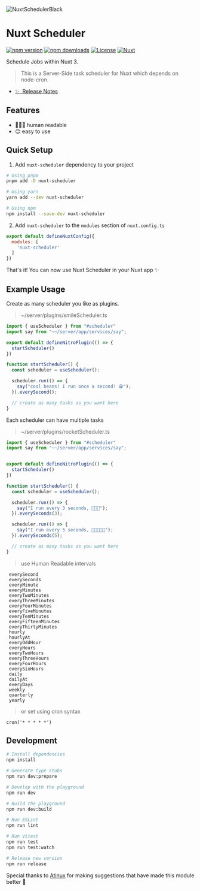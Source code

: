 
![NuxtSchedulerBlack](https://user-images.githubusercontent.com/45824492/221433099-051fe13c-089d-4578-9021-a338a2aac80d.png)

<!--
Get your module up and running quickly.

Find and replace all on all files (CMD+SHIFT+F):
- Name: Nuxt Scheduler
- Package name: nuxt-scheduler
- Description: Schedule Jobs within Nuxt 3
-->

# Nuxt Scheduler

[![npm version][npm-version-src]][npm-version-href]
[![npm downloads][npm-downloads-src]][npm-downloads-href]
[![License][license-src]][license-href]
[![Nuxt][nuxt-src]][nuxt-href]

Schedule Jobs within Nuxt 3.

> This is a Server-Side task scheduler for Nuxt which depends on node-cron. 

- [✨ &nbsp;Release Notes](/CHANGELOG.md)
<!-- - [📖 &nbsp;Documentation](https://example.com) -->

## Features

<!-- Highlight some of the features your module provide here -->
- 👩🏼‍🌾 human readable
- 😌 easy to use

## Quick Setup

1. Add `nuxt-scheduler` dependency to your project

```bash
# Using pnpm
pnpm add -D nuxt-scheduler

# Using yarn
yarn add --dev nuxt-scheduler

# Using npm
npm install --save-dev nuxt-scheduler
```

2. Add `nuxt-scheduler` to the `modules` section of `nuxt.config.ts`

```js
export default defineNuxtConfig({
  modules: [
    'nuxt-scheduler'
  ]
})
```

That's it! You can now use Nuxt Scheduler in your Nuxt app ✨

## Example Usage
Create as many scheduler you like as plugins. 
> ~/server/plugins/smileScheduler.ts

```js
import { useScheduler } from "#scheduler"
import say from "~~/server/app/services/say";

export default defineNitroPlugin(() => {
  startScheduler()
})

function startScheduler() {
  const scheduler = useScheduler();

  scheduler.run(() => {
    say("cool beans! I run once a second! 😀");
  }).everySecond();

  // create as many tasks as you want here
}
```

Each scheduler can have multiple tasks
> ~/server/plugins/rocketScheduler.ts

```js
import { useScheduler } from "#scheduler"
import say from "~~/server/app/services/say";


export default defineNitroPlugin(() => {
  startScheduler()
})

function startScheduler() {
  const scheduler = useScheduler();

  scheduler.run(() => {
    say("I run every 3 seconds, 🚀🚀🚀");
  }).everySeconds(3);

  scheduler.run(() => {
    say("I run every 5 seconds, 🚀🚀🚀🚀🚀");
  }).everySeconds(5);

  // create as many tasks as you want here
}
```

>  use Human Readable intervals
```
 everySecond
 everySeconds
 everyMinute
 everyMinutes
 everyTwoMinutes
 everyThreeMinutes
 everyFourMinutes
 everyFiveMinutes
 everyTenMinutes
 everyFifteenMinutes
 everyThirtyMinutes
 hourly
 hourlyAt
 everyOddHour
 everyHours
 everyTwoHours
 everyThreeHours
 everyFourHours
 everySixHours
 daily
 dailyAt
 everyDays
 weekly
 quarterly
 yearly
```

> or set using cron syntax
```
cron('* * * * *')
```

## Development

```bash
# Install dependencies
npm install

# Generate type stubs
npm run dev:prepare

# Develop with the playground
npm run dev

# Build the playground
npm run dev:build

# Run ESLint
npm run lint

# Run Vitest
npm run test
npm run test:watch

# Release new version
npm run release
```

Special thanks to [Atinux](https://github.com/Atinux) for making suggestions that have made this module better 🚀 

<!-- Badges -->
[npm-version-src]: https://img.shields.io/npm/v/nuxt-scheduler/latest.svg?style=flat&colorA=18181B&colorB=28CF8D
[npm-version-href]: https://npmjs.com/package/nuxt-scheduler

[npm-downloads-src]: https://img.shields.io/npm/dm/nuxt-scheduler.svg?style=flat&colorA=18181B&colorB=28CF8D
[npm-downloads-href]: https://npmjs.com/package/nuxt-scheduler

[license-src]: https://img.shields.io/npm/l/nuxt-scheduler.svg?style=flat&colorA=18181B&colorB=28CF8D
[license-href]: https://npmjs.com/package/nuxt-scheduler

[nuxt-src]: https://img.shields.io/badge/Nuxt-18181B?logo=nuxt.js
[nuxt-href]: https://nuxt.com
